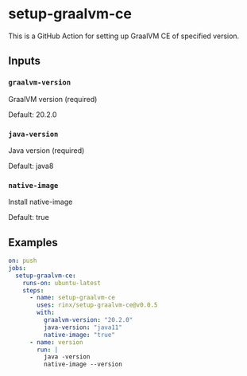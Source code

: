 # setup-graalvm-ce

This is a GitHub Action for setting up GraalVM CE of specified version.

## Inputs

### `graalvm-version`

GraalVM version (required)

Default: 20.2.0

### `java-version`

Java version (required)

Default: java8

### `native-image`

Install native-image

Default: true

## Examples

```yaml
on: push
jobs:
  setup-graalvm-ce:
    runs-on: ubuntu-latest
    steps:
      - name: setup-graalvm-ce
        uses: rinx/setup-graalvm-ce@v0.0.5
        with:
          graalvm-version: "20.2.0"
          java-version: "java11"
          native-image: "true"
      - name: version
        run: |
          java -version
          native-image --version
